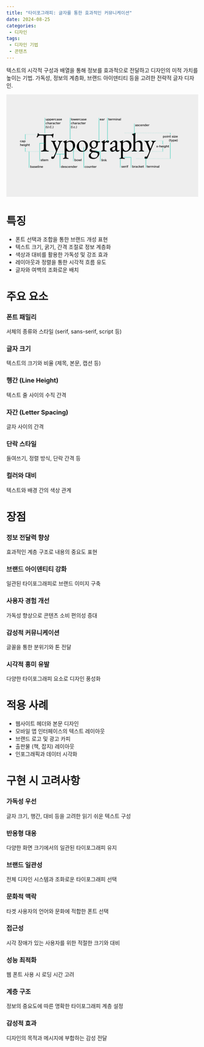 ```yaml
---
title: "타이포그래피: 글자를 통한 효과적인 커뮤니케이션"
date: 2024-08-25
categories:
 - 디자인
tags:
 - 디자인 기법
 - 콘텐츠
---
```


텍스트의 시각적 구성과 배열을 통해 정보를 효과적으로 전달하고 디자인의 미적 가치를 높이는 기법.
가독성, 정보의 계층화, 브랜드 아이덴티티 등을 고려한 전략적 글자 디자인.

![다양한 타이포그래피 스타일과 레이아웃 예시](/assets/images/design/technique/typography.jpg)

# 특징

- 폰트 선택과 조합을 통한 브랜드 개성 표현
- 텍스트 크기, 굵기, 간격 조절로 정보 계층화
- 색상과 대비를 활용한 가독성 및 강조 효과
- 레이아웃과 정렬을 통한 시각적 흐름 유도
- 글자와 여백의 조화로운 배치

# 주요 요소

### 폰트 패밀리

서체의 종류와 스타일 (serif, sans-serif, script 등)

### 글자 크기

텍스트의 크기와 비율 (제목, 본문, 캡션 등)

### 행간 (Line Height)

텍스트 줄 사이의 수직 간격

### 자간 (Letter Spacing)

글자 사이의 간격

### 단락 스타일

들여쓰기, 정렬 방식, 단락 간격 등

### 컬러와 대비

텍스트와 배경 간의 색상 관계

# 장점

### 정보 전달력 향상

효과적인 계층 구조로 내용의 중요도 표현

### 브랜드 아이덴티티 강화

일관된 타이포그래피로 브랜드 이미지 구축

### 사용자 경험 개선

가독성 향상으로 콘텐츠 소비 편의성 증대

### 감성적 커뮤니케이션

글꼴을 통한 분위기와 톤 전달

### 시각적 흥미 유발

다양한 타이포그래피 요소로 디자인 풍성화

# 적용 사례

- 웹사이트 헤더와 본문 디자인
- 모바일 앱 인터페이스의 텍스트 레이아웃
- 브랜드 로고 및 광고 카피
- 출판물 (책, 잡지) 레이아웃
- 인포그래픽과 데이터 시각화

# 구현 시 고려사항

### 가독성 우선

글자 크기, 행간, 대비 등을 고려한 읽기 쉬운 텍스트 구성

### 반응형 대응

다양한 화면 크기에서의 일관된 타이포그래피 유지

### 브랜드 일관성

전체 디자인 시스템과 조화로운 타이포그래피 선택

### 문화적 맥락

타겟 사용자의 언어와 문화에 적합한 폰트 선택

### 접근성

시각 장애가 있는 사용자를 위한 적절한 크기와 대비

### 성능 최적화

웹 폰트 사용 시 로딩 시간 고려

### 계층 구조

정보의 중요도에 따른 명확한 타이포그래피 계층 설정

### 감성적 효과

디자인의 목적과 메시지에 부합하는 감성 전달